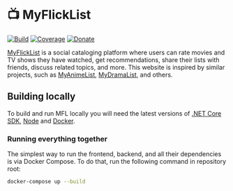 # 📺 MyFlickList

[![Build](https://github.com/Tyrrrz/MyFlickList/workflows/CI/badge.svg?branch=master)](https://github.com/Tyrrrz/MyFlickList/actions)
[![Coverage](https://codecov.io/gh/Tyrrrz/MyFlickList/branch/master/graph/badge.svg)](https://codecov.io/gh/Tyrrrz/MyFlickList)
[![Donate](https://img.shields.io/badge/donate-$$$-purple.svg)](https://tyrrrz.me/donate)

[MyFlickList](#) is a social cataloging platform where users can rate movies and TV shows they have watched, get recommendations, share their lists with friends, discuss related topics, and more. This website is inspired by similar projects, such as [MyAnimeList](https://myanimelist.net), [MyDramaList](https://mydramalist.com), and others.

## Building locally

To build and run MFL locally you will need the latest versions of [.NET Core SDK](https://dotnet.microsoft.com/download/dotnet-core), [Node](https://nodejs.org/en/download) and [Docker](https://docs.docker.com/desktop).

### Running everything together

The simplest way to run the frontend, backend, and all their dependencies is via Docker Compose. To do that, run the following command in repository root:

```sh
docker-compose up --build
```

